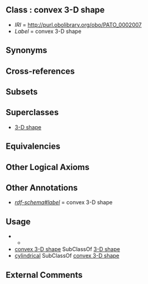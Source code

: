 
## Class : convex 3-D shape

 * *IRI* = http://purl.obolibrary.org/obo/PATO_0002007
 * *Label* = convex 3-D shape

## Synonyms


## Cross-references


## Subsets


## Superclasses

 * [3-D shape](../../PATO/66/PATO_0002266.md)

## Equivalencies


## Other Logical Axioms


## Other Annotations

 * *[rdf-schema#label](../../el/rdf-schema#label.md)* = convex 3-D shape

## Usage

 * -
 * [convex 3-D shape](../../PATO/07/PATO_0002007.md) SubClassOf [3-D shape](../../PATO/66/PATO_0002266.md)
 * [cylindrical](../../PATO/73/PATO_0001873.md) SubClassOf [convex 3-D shape](../../PATO/07/PATO_0002007.md)

## External Comments

